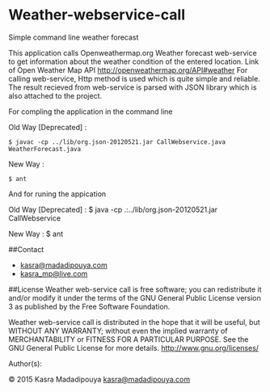 Weather-webservice-call
=======================

Simple command line weather forecast

This application calls  Openweathermap.org Weather forecast web-service 
to get information about the weather condition of the entered location.
Link of Open Weather Map API
http://openweathermap.org/API#weather
For calling web-service, Http method is used which is quite simple and reliable.
The result recieved from web-service is parsed with JSON library which is also attached to the project.

For compling the application in the command line

Old Way [Deprecated] :

	$ javac -cp ../lib/org.json-20120521.jar CallWebservice.java WeatherForecast.java

New Way :

	$ ant

And for runing the appication

Old Way [Deprecated] :
	$ java -cp .:../lib/org.json-20120521.jar CallWebservice

New Way :
	$ ant

##Contact
* kasra@madadipouya.com  
* kasra_mp@live.com  

##License
Weather web-service call is free software; you can redistribute it and/or modify
it under the terms of the GNU General Public License version 3
as published by the Free Software Foundation.

Weather web-service call is distributed in the hope that it will be useful,
but WITHOUT ANY WARRANTY; without even the implied warranty of
MERCHANTABILITY or FITNESS FOR A PARTICULAR PURPOSE.  See the
GNU General Public License for more details.  <http://www.gnu.org/licenses/>

Author(s):

© 2015 Kasra Madadipouya <kasra@madadipouya.com>